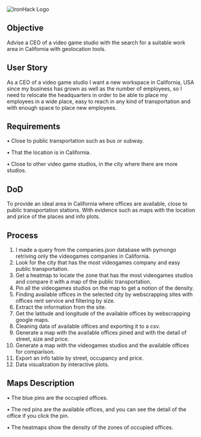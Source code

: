 ![IronHack Logo](https://s3-eu-west-1.amazonaws.com/ih-materials/uploads/upload_d5c5793015fec3be28a63c4fa3dd4d55.png)

## Objective
Advise a CEO of a video game studio with the search for a suitable work area in California with geolocation tools.

## User Story
As a CEO of a video game studio I want a new workspace in California, USA since my business has grown as well as the number of employees, so I need to relocate the headquarters in order to be able to place my employees in a wide place, easy to reach in any kind of transportation and with enough space to place new employees.

## Requirements
• Close to public transportation such as bus or subway.

• That the location is in California.

• Close to other video game studios, in the city where there are more studios.

## DoD
To provide an ideal area in California where offices are available, close to public transportation stations. With evidence such as maps with the location and price of the places and info plots.

## Process
1. I made a query from the companies.json database with pymongo retriving only the videogames companies in California.
2. Look for the city that has the most videogames company and easy public transportation.
3. Get a heatmap to locate the zone that has the most videogames studios and compare it with a map of the public transportation.
4. Pin all the videogames studios on the map to get a notion of the density.
5. Finding available offices in the selected city by webscrapping sites with offices rent service and filtering by size.
6. Extract the information from the site.
7. Get the latitude and longitude of the available offices by webscrapping google maps.
8. Cleaning data of available offices and exporting it to a csv.
9. Generate a map with the available offices pined and with the detail of street, size and price.
10. Generate a map with the videogames studios and the available offices for comparison.
11. Export an info table by street, occupancy and price.
12. Data visualization by interactive plots.

## Maps Description
• The blue pins are the occupied offices.

• The red pins are the available offices, and you can see the detail of the office if you click the pin.

• The heatmaps show the density of the zones of occupied offices.